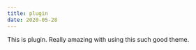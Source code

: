 ```yaml
---
title: plugin
date: 2020-05-28
---
```


This is plugin. Really amazing with using this such good theme.